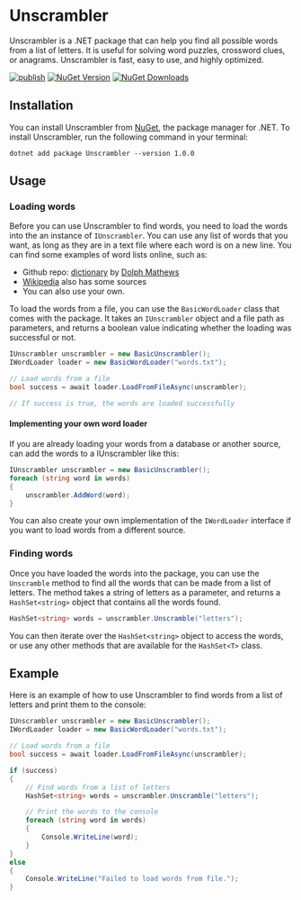 # Unscrambler

Unscrambler is a .NET package that can help you find all possible words from a list of letters. It is useful for solving word puzzles, crossword clues, or anagrams. Unscrambler is fast, easy to use, and highly optimized.

[![publish](https://github.com/Mnjongen/Unscrambler/actions/workflows/publish.yml/badge.svg?branch=main)](https://github.com/Mnjongen/Unscrambler/actions/workflows/publish.yml)
[![NuGet Version](https://img.shields.io/nuget/v/Unscrambler)](https://www.nuget.org/packages/Unscrambler/)
[![NuGet Downloads](https://img.shields.io/nuget/dt/Unscrambler)](https://www.nuget.org/packages/Unscrambler/)



## Installation

You can install Unscrambler from [NuGet](https://www.nuget.org/packages/Unscrambler/), the package manager for .NET. To install Unscrambler, run the following command in your terminal:

`dotnet add package Unscrambler --version 1.0.0`

## Usage

### Loading words

Before you can use Unscrambler to find words, you need to load the words into the an instance of `IUnscrambler`. You can use any list of words that you want, as long as they are in a text file where each word is on a new line. You can find some examples of word lists online, such as:

- Github repo: [dictionary](https://github.com/dolph/dictionary) by [Dolph Mathews](https://github.com/dolph)
- [Wikipedia](https://en.wiktionary.org/wiki/Wiktionary:Frequency_lists#Frequency_lists) also has some sources
- You can also use your own.

To load the words from a file, you can use the `BasicWordLoader` class that comes with the package. It takes an `IUnscrambler` object and a file path as parameters, and returns a boolean value indicating whether the loading was successful or not.

```csharp
IUnscrambler unscrambler = new BasicUnscrambler();
IWordLoader loader = new BasicWordLoader("words.txt");

// Load words from a file
bool success = await loader.LoadFromFileAsync(unscrambler);

// If success is true, the words are loaded successfully
```

#### Implementing your own word loader

If you are already loading your words from a database or another source, can add the words to a IUnscrambler like this:

```csharp
IUnscrambler unscrambler = new BasicUnscrambler();
foreach (string word in words)
{
    unscrambler.AddWord(word);
}
```

You can also create your own implementation of the `IWordLoader` interface if you want to load words from a different source.

### Finding words

Once you have loaded the words into the package, you can use the `Unscramble` method to find all the words that can be made from a list of letters. The method takes a string of letters as a parameter, and returns a `HashSet<string>` object that contains all the words found.

```csharp
HashSet<string> words = unscrambler.Unscramble("letters");
```

You can then iterate over the `HashSet<string>` object to access the words, or use any other methods that are available for the `HashSet<T>` class.

## Example

Here is an example of how to use Unscrambler to find words from a list of letters and print them to the console:

```csharp
IUnscrambler unscrambler = new BasicUnscrambler();
IWordLoader loader = new BasicWordLoader("words.txt");

// Load words from a file
bool success = await loader.LoadFromFileAsync(unscrambler);

if (success)
{
    // Find words from a list of letters
    HashSet<string> words = unscrambler.Unscramble("letters");

    // Print the words to the console
    foreach (string word in words)
    {
        Console.WriteLine(word);
    }
}
else
{
    Console.WriteLine("Failed to load words from file.");
}
```
